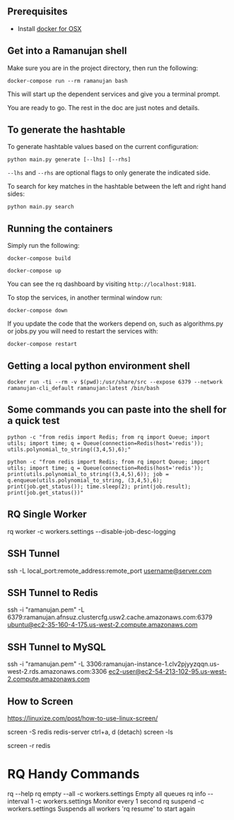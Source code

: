 
## Prerequisites
- Install [docker for OSX](https://docs.docker.com/docker-for-mac/install/)

## Get into a Ramanujan shell
Make sure you are in the project directory, then run the following:

`docker-compose run --rm ramanujan bash`

This will start up the dependent services and give you a terminal prompt.

You are ready to go.   The rest in the doc are just notes and details.

## To generate the hashtable

To generate hashtable values based on the current configuration:

`python main.py generate [--lhs] [--rhs]`

`--lhs` and `--rhs` are optional flags to only generate the indicated side.

To search for key matches in the hashtable between the left and right hand sides:

`python main.py search`


## Running the containers
Simply run the following:

`docker-compose build`

`docker-compose up`

You can see the rq dashboard by visiting `http://localhost:9181`.

To stop the services, in another terminal window run:

`docker-compose down`

If you update the code that the workers depend on, such as algorithms.py or jobs.py
you will need to restart the services with:

`docker-compose restart`

## Getting a local python environment shell
`docker run -ti --rm -v $(pwd):/usr/share/src --expose 6379 --network ramanujan-cli_default ramanujan:latest /bin/bash`


## Some commands you can paste into the shell for a quick test

`python -c "from redis import Redis; from rq import Queue; import utils; import time; q = Queue(connection=Redis(host='redis')); utils.polynomial_to_string((3,4,5),6);"`

`python -c "from redis import Redis; from rq import Queue; import utils; import time; q = Queue(connection=Redis(host='redis')); print(utils.polynomial_to_string((3,4,5),6)); job = q.enqueue(utils.polynomial_to_string, (3,4,5),6); print(job.get_status()); time.sleep(2); print(job.result); print(job.get_status())"`

## RQ Single Worker
rq worker -c workers.settings --disable-job-desc-logging

## SSH Tunnel
ssh -L local_port:remote_address:remote_port username@server.com

## SSH Tunnel to Redis
ssh -i "ramanujan.pem" -L 6379:ramanujan.afnsuz.clustercfg.usw2.cache.amazonaws.com:6379 ubuntu@ec2-35-160-4-175.us-west-2.compute.amazonaws.com

## SSH Tunnel to MySQL
ssh -i "ramanujan.pem" -L 3306:ramanujan-instance-1.clv2pjyyzqqn.us-west-2.rds.amazonaws.com:3306 ec2-user@ec2-54-213-102-95.us-west-2.compute.amazonaws.com

## How to Screen
https://linuxize.com/post/how-to-use-linux-screen/

screen -S redis
redis-server
ctrl+a, d  (detach)
screen -ls

screen -r redis

# RQ Handy Commands
rq --help
rq empty --all -c workers.settings          Empty all queues
rq info --interval 1 -c workers.settings    Monitor every 1 second
rq suspend -c workers.settings              Suspends all workers 'rq resume' to start again